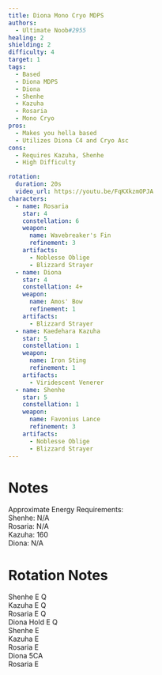 ```yaml
---
title: Diona Mono Cryo MDPS
authors:
  - Ultimate Noob#2955
healing: 2
shielding: 2
difficulty: 4
target: 1
tags:
  - Based
  - Diona MDPS
  - Diona
  - Shenhe
  - Kazuha
  - Rosaria
  - Mono Cryo
pros:
  - Makes you hella based
  - Utilizes Diona C4 and Cryo Asc
cons: 
  - Requires Kazuha, Shenhe
  - High Difficulty

rotation:
  duration: 20s
  video_url: https://youtu.be/FqKXkzmOPJA
characters:
  - name: Rosaria
    star: 4
    constellation: 6
    weapon:
      name: Wavebreaker's Fin
      refinement: 3
    artifacts:
      - Noblesse Oblige
      - Blizzard Strayer
  - name: Diona
    star: 4
    constellation: 4+
    weapon:
      name: Amos' Bow
      refinement: 1
    artifacts:
      - Blizzard Strayer
  - name: Kaedehara Kazuha
    star: 5
    constellation: 1
    weapon:
      name: Iron Sting
      refinement: 1
    artifacts:
      - Viridescent Venerer
  - name: Shenhe
    star: 5
    constellation: 1
    weapon:
      name: Favonius Lance
      refinement: 3
    artifacts:
      - Noblesse Oblige
      - Blizzard Strayer
---
```

 
# **Notes**
Approximate Energy Requirements:  
Shenhe: N/A  
Rosaria: N/A  
Kazuha: 160  
Diona: N/A   
 
# **Rotation Notes**  
Shenhe E Q  
Kazuha E Q  
Rosaria E Q  
Diona Hold E Q  
Shenhe E  
Kazuha E  
Rosaria E  
Diona 5CA  
Rosaria E  